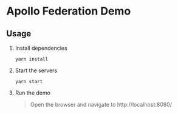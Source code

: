 # Apollo Federation Demo

## Usage

1. Install dependencies
   ```
   yarn install

2. Start the servers
   ```
   yarn start

3. Run the demo
   > Open the browser and navigate to http://localhost:8080/
